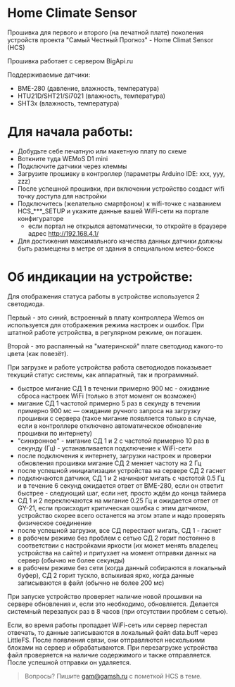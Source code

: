 # Home Climate Sensor

Прошивка для первого и второго (на печатной плате) поколения устройств проекта "Самый Честный Прогноз" - Home Climat Sensor (HCS)

Прошивка работает с сервером BigApi.ru

Поддерживаемые датчики: 
  - BME-280 (давление, влажность, температура)
  - HTU21D/SHT21/Si7021 (влажность, температура)
  - SHT3x (влажность, температура)

# Для начала работы:
  - Добудьте себе печатную или макетную плату по схеме
  - Воткните туда WEMoS D1 mini
  - Подключите датчики через клеммы
  - Загрузите прошивку в контроллер (параметры Arduino IDE: xxx, yyy, zzz)
  - После успешной прошивки, при включении устройство создаст wifi точку доступа для настройки
  - Подключитесь (желательно смартфоном) к wifi-точке с названием HCS_***_SETUP и укажите данные вашей WiFi-сети на портале конфигураторе
    - если портал не открылся автоматически, то откройте в браузере адрес http://192.168.4.1/
  - Для достижения максимального качества данных датчики должны быть размещены в метре от здания в специальном метео-боксе

# Об индикации на устройстве:
Для отображения статуса работы в устройстве используется 2 светодиода. 

Первый - это синий, встроенный в плату контроллера Wemos он используется для отображения режима настроек и ошибок. При штатной работе устройства, в регулярном режиме, он погашен.

Второй - это распаянный на "материнской" плате светодиод какого-то цвета (как повезёт).

При загрузке и работе устройства работа светодиодов показывает текущий статус системы, как аппаратный, так и программный.

  - быстрое мигание СД 1 в течении примерно 900 мс - ожидание сброса настроек WiFi (только в этот момент он возможен)
  - мигание СД 1 частотой примерно 5 раз в секунду в течении примерно 900 мс — ожидание ручного запроса на загрузку прошивки с сервера (такое мигание появляется только в случае, если в контроллере отключено автоматическое обновление прошивки по интернету)
  - "синхронное" - мигание СД 1 и 2 с частотой примерно 10 раз в секунду (Гц) - устанавливается подключение к WiFi-сети
  - после подключения к интернету, загрузки настроек и проверки обновления прошивки мигание СД 2 меняет частоту на 2 Гц
  - после успешной инициализации устройства на сервере СД 2 гаснет
  - подключаются датчики, СД 1 и 2 начинают мигать с частотой 0.5 Гц и в течение 6 секунд ожидается ответ от BME-280, если он ответит быстрее - следующий шаг, если нет, просто ждём до конца таймера
  - СД 1 и 2 переключаются на мигание 0.25 Гц и ожидается ответ от GY-21, если происходит критическая ошибка с этим датчиком, устройство скорее всего останется на этом этапе и надо проверять физическое соединение
  - после успешной загрузки, все СД перестают мигать, СД 1 - гаснет
  - в рабочем режиме без проблем с сетью СД 2 горит постоянно в соответствии с настройками яркости (их может менять владелец устройства на сайте) и притухает на момент отправки данных на сервер (обычно не более секунды)
  - в рабочем режиме без сети (когда данный собираются в локальный буфер), СД 2 горит тускло, вспыхивая ярко, когда данные записываются в файл (обычно не более 200 мс)


При запуске устройство проверяет наличие новой прошивки на сервере обновления и, если это необходимо, обновляется. Делается системный перезапуск раз в 8 часов (при отсутствии проблем с сетью).

Если, во время работы пропадает WiFi-сеть или сервер перестал отвечать, то данные записываются в локальный файл data.buff через LittleFS. После появления связи, они отправляются несколькими блоками на сервер и обрабатываются. При перезагрузке устройства файл проверяется на наличие содержимого и также отправляется. После успешной отправки он удаляется.

> Вопросы? Пишите gam@gamsh.ru с пометкой HCS в теме.
